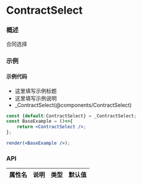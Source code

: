 
# ContractSelect


### 概述

合同选择


### 示例

#### 示例代码

- 这里填写示例标题
- 这里填写示例说明
- _ContractSelect(@components/ContractSelect)

```jsx
const {default:ContractSelect} = _ContractSelect;
const BaseExample = ()=>{
    return <ContractSelect />;
};

render(<BaseExample />);

```


### API

|属性名|说明|类型|默认值|
|  ---  | ---  | --- | --- |

